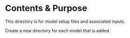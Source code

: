 # Contents & Purpose

This directory is for model setup files and associated inputs. 

Create a new directory for each model that is added.
